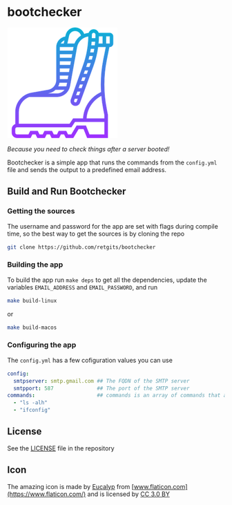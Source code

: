 # bootchecker

![bootchecker](./bootchecker.png)

_Because you need to check things after a server booted!_

Bootchecker is a simple app that runs the commands from the `config.yml` file and sends the output to a predefined email address.

## Build and Run Bootchecker

### Getting the sources

The username and password for the app are set with flags during compile time, so the best way to get the sources is by cloning the repo

```bash
git clone https://github.com/retgits/bootchecker
```

### Building the app

To build the app run `make deps` to get all the dependencies, update the variables `EMAIL_ADDRESS` and `EMAIL_PASSWORD`, and run

```bash
make build-linux
```

or

```bash
make build-macos
```

### Configuring the app

The `config.yml` has a few cofiguration values you can use

```yml
config:
  smtpserver: smtp.gmail.com ## The FQDN of the SMTP server
  smtpport: 587              ## The port of the SMTP server
commands:                    ## commands is an array of commands that are executed and the result is sent by email
  - "ls -alh"
  - "ifconfig"
```

## License

See the [LICENSE](./LICENSE) file in the repository

## Icon

The amazing icon is made by [Eucalyp](https://www.flaticon.com/authors/eucalyp) from [www.flaticon.com](https://www.flaticon.com/) and is licensed by [CC 3.0 BY](http://creativecommons.org/licenses/by/3.0/)